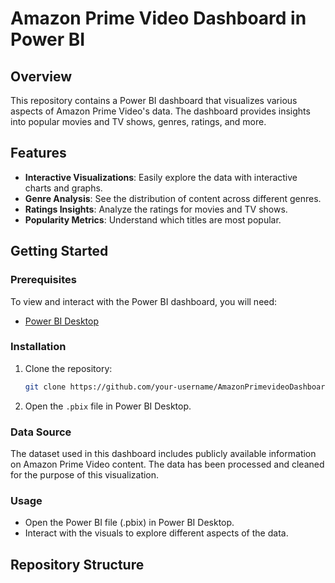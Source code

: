 # Amazon Prime Video Dashboard in Power BI

## Overview
This repository contains a Power BI dashboard that visualizes various aspects of Amazon Prime Video's data. The dashboard provides insights into popular movies and TV shows, genres, ratings, and more.

## Features
- **Interactive Visualizations**: Easily explore the data with interactive charts and graphs.
- **Genre Analysis**: See the distribution of content across different genres.
- **Ratings Insights**: Analyze the ratings for movies and TV shows.
- **Popularity Metrics**: Understand which titles are most popular.


## Getting Started

### Prerequisites
To view and interact with the Power BI dashboard, you will need:
- [Power BI Desktop](https://powerbi.microsoft.com/desktop/)

### Installation
1. Clone the repository:
    ```sh
    git clone https://github.com/your-username/AmazonPrimevideoDashboard-PowerBi.git
    ```
2. Open the `.pbix` file in Power BI Desktop.

### Data Source
The dataset used in this dashboard includes publicly available information on Amazon Prime Video content. The data has been processed and cleaned for the purpose of this visualization.

### Usage
- Open the Power BI file (.pbix) in Power BI Desktop.
- Interact with the visuals to explore different aspects of the data.

## Repository Structure
